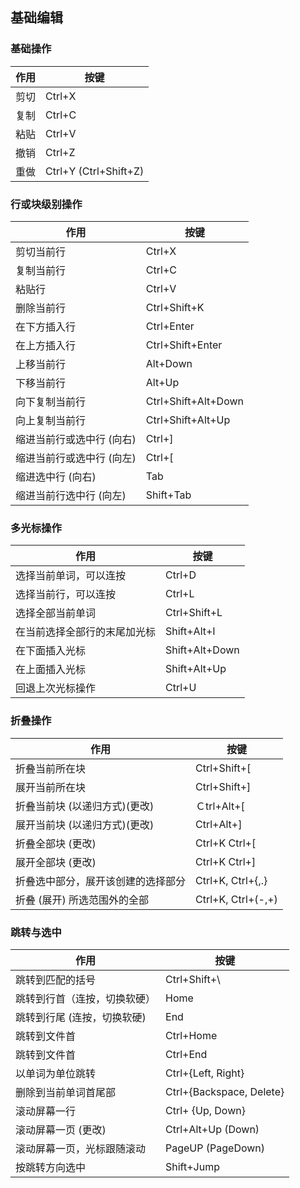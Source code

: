 
## 基础编辑
### 基础操作

| 作用  | 按键                    |
| --- | --------------------- |
| 剪切  | Ctrl+X                |
| 复制  | Ctrl+C                |
| 粘贴  | Ctrl+V                |
| 撤销  | Ctrl+Z                |
| 重做  | Ctrl+Y (Ctrl+Shift+Z) |


### 行或块级别操作

| 作用             | 按键                    |
| -------------- | --------------------- |
| 剪切当前行          | Ctrl+X                |
| 复制当前行          | Ctrl+C                |
| 粘贴行            | Ctrl+V                |
| 删除当前行          | Ctrl+Shift+K          |
| 在下方插入行         | Ctrl+Enter            |
| 在上方插入行         | Ctrl+Shift+Enter      |
| 上移当前行          | Alt+Down              |
| 下移当前行          | Alt+Up                |
| 向下复制当前行        | Ctrl+Shift+Alt+Down   |
| 向上复制当前行        | Ctrl+Shift+Alt+Up     |
| 缩进当前行或选中行 (向右) | Ctrl+]                |
| 缩进当前行或选中行 (向左) | Ctrl+[                |
| 缩进选中行 (向右)     | Tab                   |
| 缩进当前行选中行 (向左)  | Shift+Tab             |
### 多光标操作

| 作用             | 按键             |
| -------------- | -------------- |
| 选择当前单词，可以连按    | Ctrl+D         |
| 选择当前行，可以连按     | Ctrl+L         |
| 选择全部当前单词       | Ctrl+Shift+L   |
| 在当前选择全部行的末尾加光标 | Shift+Alt+I    |
| 在下面插入光标        | Shift+Alt+Down |
| 在上面插入光标        | Shift+Alt+Up   |
| 回退上次光标操作       | Ctrl+U         |



### 折叠操作

| 作用                | 按键                 |
| ----------------- | ------------------ |
| 折叠当前所在块           | Ctrl+Shift+[       |
| 展开当前所在块           | Ctrl+Shift+]       |
| 折叠当前块 (以递归方式)(更改) | Ｃtrl+Alt+[         |
| 展开当前块 (以递归方式)(更改) | Ctrl+Alt+]         |
| 折叠全部块 (更改)        | Ctrl+K Ctrl+[      |
| 展开全部块 (更改)        | Ctrl+K Ctrl+]      |
| 折叠选中部分，展开该创建的选择部分 | Ctrl+K, Ctrl+{,.}  |
| 折叠 (展开) 所选范围外的全部  | Ctrl+K, Ctrl+(-,+) |


### 跳转与选中

| 作用              | 按键                       |
| --------------- | ------------------------ |
| 跳转到匹配的括号        | Ctrl+Shift+\             |
| 跳转到行首（连按，切换软硬）  | Home                     |
| 跳转到行尾 (连按，切换软硬) | End                      |
| 跳转到文件首          | Ctrl+Home                |
| 跳转到文件首          | Ctrl+End                 |
| 以单词为单位跳转        | Ctrl+{Left, Right}       |
| 删除到当前单词首尾部      | Ctrl+{Backspace, Delete} |
| 滚动屏幕一行          | Ctrl+ {Up, Down}         |
| 滚动屏幕一页 (更改)     | Ctrl+Alt+Up (Down)       |
| 滚动屏幕一页，光标跟随滚动   | PageUP (PageDown)        |
| 按跳转方向选中         | Shift+Jump               |



